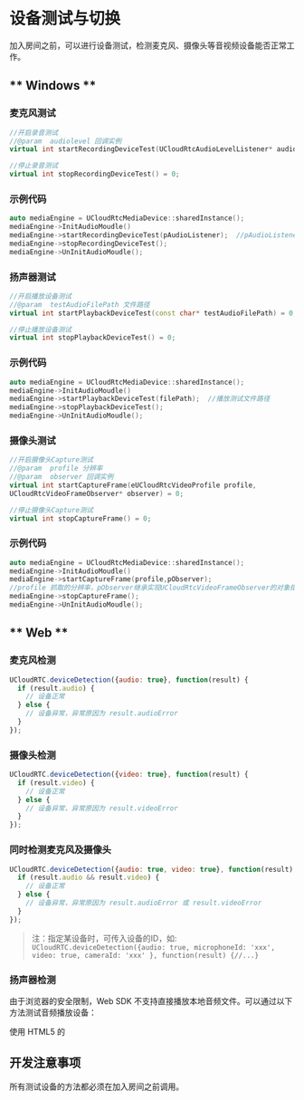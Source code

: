 # 设备测试与切换

加入房间之前，可以进行设备测试，检测麦克风、摄像头等音视频设备能否正常工作。    


<!-- tabs:start -->



## ** Windows **

### 麦克风测试

```cpp
//开启录音测试
//@param  audiolevel 回调实例
virtual int startRecordingDeviceTest(UCloudRtcAudioLevelListener* audiolevel) = 0;

//停止录音测试
virtual int stopRecordingDeviceTest() = 0;

```

### 示例代码

```cpp
auto mediaEngine = UCloudRtcMediaDevice::sharedInstance();
mediaEngine->InitAudioMoudle()
mediaEngine->startRecordingDeviceTest(pAudioListener);  //pAudioListener 继承实现UCloudRtcAudioLevelListener对象的指针
mediaEngine->stopRecordingDeviceTest();
mediaEngine->UnInitAudioMoudle();

```
### 扬声器测试

```cpp
//开启播放设备测试
//@param  testAudioFilePath 文件路径
virtual int startPlaybackDeviceTest(const char* testAudioFilePath) = 0;

//停止播放设备测试
virtual int stopPlaybackDeviceTest() = 0;

```

### 示例代码

```cpp
auto mediaEngine = UCloudRtcMediaDevice::sharedInstance();
mediaEngine->InitAudioMoudle()
mediaEngine->startPlaybackDeviceTest(filePath);  //播放测试文件路径
mediaEngine->stopPlaybackDeviceTest();
mediaEngine->UnInitAudioMoudle();

```

### 摄像头测试

```cpp
//开启摄像头Capture测试
//@param  profile 分辨率
//@param  observer 回调实例
virtual int startCaptureFrame(eUCloudRtcVideoProfile profile,
UCloudRtcVideoFrameObserver* observer) = 0;

//停止摄像头Capture测试
virtual int stopCaptureFrame() = 0;

```

### 示例代码

```cpp
auto mediaEngine = UCloudRtcMediaDevice::sharedInstance();
mediaEngine->InitAudioMoudle()
mediaEngine->startCaptureFrame(profile,pObserver);  
//profile 抓取的分辨率，pObserver继承实现UCloudRtcVideoFrameObserver的对象指针
mediaEngine->stopCaptureFrame();
mediaEngine->UnInitAudioMoudle();

```

## ** Web **

### 麦克风检测

```js
UCloudRTC.deviceDetection({audio: true}, function(result) {
  if (result.audio) {
    // 设备正常
  } else {
    // 设备异常，异常原因为 result.audioError
  }
});
```

### 摄像头检测

```js
UCloudRTC.deviceDetection({video: true}, function(result) {
  if (result.video) {
    // 设备正常
  } else {
    // 设备异常，异常原因为 result.videoError
  }
});
```

### 同时检测麦克风及摄像头

```js
UCloudRTC.deviceDetection({audio: true, video: true}, function(result) {
  if (result.audio && result.video) {
    // 设备正常
  } else {
    // 设备异常，异常原因为 result.audioError 或 result.videoError
  }
});
```

> 注：指定某设备时，可传入设备的ID，如: `UCloudRTC.deviceDetection({audio: true, microphoneId: 'xxx', video: true, cameraId: 'xxx' }, function(result) {//...}`

### 扬声器检测

由于浏览器的安全限制，Web SDK 不支持直接播放本地音频文件。可以通过以下方法测试音频播放设备：

使用 HTML5 的 <audio> 元素在页面上创建一个音频播放器，播放在线音频文件，并让用户确认是否有声音。
  

<!-- tabs:end -->

## 开发注意事项

所有测试设备的方法都必须在加入房间之前调用。
